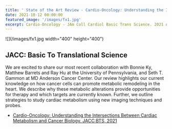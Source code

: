 ```yaml
---
title: ' State of the Art Review - Cardio-Oncology: Understanding the Intersections Between Cardiac Metabolism and Cancer Biology'
date: 2021-10-12 00:00:00
featured_image: '/images/fx1.jpg'
excerpt: Cardio-Oncology - JAm Coll Cardiol Basic Trans Science. 2021 Aug, 6 (8) 705–718
---
```

![](/images/fx1.jpg width="400" height="400")

## JACC: Basic To Translational Science
We are excited to share our most recent collaboration with Bonnie Ky, Matthew Barrets and Ray Hu at the University of Pennsylvania, and Seth T. Gammon at MD Anderson Cancer Center.
Our review highlights our current knowledge on how cancer cells can promote metabolic remodeling in the heart. We describe why these metabolic alterations provide opportunities for therapy and 
which targets are currently known. Further, we outline strategies to study cardiac metabolism using new imaging techniques and probes.


* [Cardio-Oncology: Understanding the Intersections Between Cardiac Metabolism and Cancer Biology. JACC:BTS, 2021](https://www.jacc.org/doi/10.1016/j.jacbts.2021.05.008)





